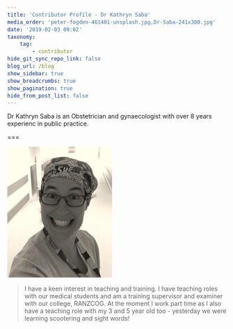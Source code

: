 ```yaml
---
title: 'Contributor Profile - Dr Kathryn Saba'
media_order: 'peter-fogden-461401-unsplash.jpg,Dr-Saba-241x300.jpg'
date: '2019-02-03 09:02'
taxonomy:
    tag:
        - contributor
hide_git_sync_repo_link: false
blog_url: /blog
show_sidebar: true
show_breadcrumbs: true
show_pagination: true
hide_from_post_list: false
---
```


Dr Kathryn Saba is an Obstetrician and gynaecologist with over 8 years experienc in public practice. 

===

![](Dr-Saba-241x300.jpg)
> I have a keen interest in teaching and training. I have teaching roles with our medical students and am a training supervisor and examiner with our college, RANZCOG. At the moment I work part time as I also have a teaching role with my 3 and 5 year old too - yesterday we were learning scootering and sight words!


